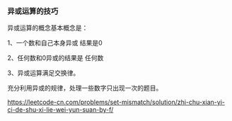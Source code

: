 ### 异或运算的技巧

异或运算的概念基本概念是：

1、一个数和自己本身异或 结果是0

2、任何数和0异或的结果是 任何数

3、异或运算满足交换律。

充分利用异或的规律，处理一些数字只出现一次的题目。

https://leetcode-cn.com/problems/set-mismatch/solution/zhi-chu-xian-yi-ci-de-shu-xi-lie-wei-yun-suan-by-f/
